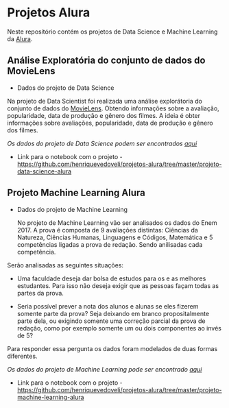 # Projetos Alura

Neste repositório contém os projetos de Data Science e Machine Learning da [Alura](https://www.alura.com.br/).

## Análise Exploratória do conjunto de dados do MovieLens
 - Dados do projeto de Data Science 
 
 Na projeto de Data Scientist foi realizada uma análise explorátoria do conjunto de dados do [MovieLens](https://grouplens.org/datasets/movielens/). Obtendo informações sobre a avaliação, popularidade, data de produção e gênero dos filmes.
 A ideia é obter informações sobre avaliações, popularidade, data de produção e gênero dos filmes.

   *Os dados do projeto de Data Science podem ser encontrados [aqui](https://github.com/alura-cursos/formacao-data-science)*
   
   * Link para o notebook com o projeto - https://github.com/henriquevedoveli/projetos-alura/tree/master/projeto-data-science-alura
   
## Projeto Machine Learning Alura
 - Dados do projeto de Machine Learning
    
    No projeto de Machine Learning vão ser analisados os dados do Enem 2017. A prova é composta de 9 avaliações distintas: Ciências da Natureza, Ciências Humanas, Linguagens e Códigos, Matemática e 5 competências ligadas a prova de redação. Sendo anilisadas cada competência.

Serão analisadas as seguintes situações:

- Uma faculdade deseja dar bolsa de estudos para os e as melhores estudantes. Para isso não deseja exigir que as pessoas façam todas as partes da prova. 

- Seria possível prever a nota dos alunos e alunas se eles fizerem somente parte da prova? Seja deixando em branco propositalmente parte dela, ou exigindo somente uma correção parcial da prova de redação, como por exemplo somente um ou dois componentes ao invés de 5?

Para responder essa pergunta os dados foram modelados de duas formas diferentes.

   *Os dados do projeto de Machine Learning pode ser encontrado [aqui](http://download.inep.gov.br/microdados/microdados_enem2017.zip)*
   
   * Link para o notebook com o projeto - https://github.com/henriquevedoveli/projetos-alura/tree/master/projeto-machine-learning-alura
